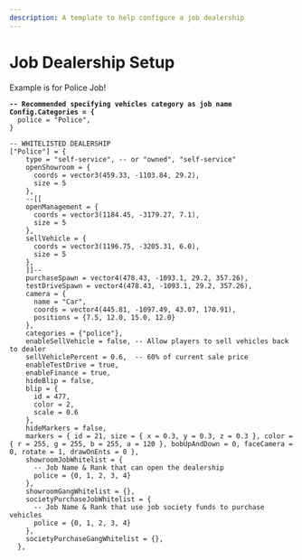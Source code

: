 ```yaml
---
description: A template to help configure a job dealership
---
```


# Job Dealership Setup

Example is for Police Job!

<pre class="language-lua"><code class="lang-lua"><strong>-- Recommended specifying vehicles category as job name
</strong><strong>Config.Categories = {
</strong>  police = "Police",
}  

-- WHITELISTED DEALERSHIP
["Police"] = {
    type = "self-service", -- or "owned", "self-service"
    openShowroom = {
      coords = vector3(459.33, -1103.84, 29.2),
      size = 5
    },
    --[[
    openManagement = {
      coords = vector3(1184.45, -3179.27, 7.1),
      size = 5
    },
    sellVehicle = {
      coords = vector3(1196.75, -3205.31, 6.0),
      size = 5
    },
    ]]--
    purchaseSpawn = vector4(478.43, -1093.1, 29.2, 357.26),
    testDriveSpawn = vector4(478.43, -1093.1, 29.2, 357.26),
    camera = {
      name = "Car",
      coords = vector4(445.81, -1097.49, 43.07, 170.91),
      positions = {7.5, 12.0, 15.0, 12.0}
    },
    categories = {"police"},
    enableSellVehicle = false, -- Allow players to sell vehicles back to dealer
    sellVehiclePercent = 0.6,  -- 60% of current sale price
    enableTestDrive = true,
    enableFinance = true,
    hideBlip = false,
    blip = {
      id = 477,
      color = 2,
      scale = 0.6
    },
    hideMarkers = false,
    markers = { id = 21, size = { x = 0.3, y = 0.3, z = 0.3 }, color = { r = 255, g = 255, b = 255, a = 120 }, bobUpAndDown = 0, faceCamera = 0, rotate = 1, drawOnEnts = 0 },
    showroomJobWhitelist = {
      -- Job Name &#x26; Rank that can open the dealership
      police = {0, 1, 2, 3, 4}
    },
    showroomGangWhitelist = {},
    societyPurchaseJobWhitelist = {
      -- Job Name &#x26; Rank that use job society funds to purchase vehicles
      police = {0, 1, 2, 3, 4}
    },
    societyPurchaseGangWhitelist = {},
  },
</code></pre>
